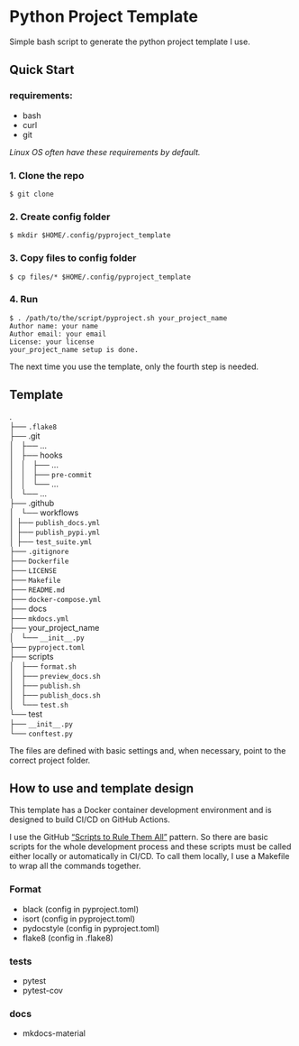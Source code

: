 # Python Project Template

Simple bash script to generate the python project template I use.

## Quick Start

### requirements:
- bash
- curl
- git

*Linux OS often have these requirements by default.*

### 1. Clone the repo

```
$ git clone
```

### 2. Create config folder
```
$ mkdir $HOME/.config/pyproject_template
```

### 3. Copy files to config folder
```
$ cp files/* $HOME/.config/pyproject_template
```

### 4. Run
```
$ . /path/to/the/script/pyproject.sh your_project_name
Author name: your name
Author email: your email
License: your license
your_project_name setup is done.
```
The next time you use the template, only the fourth step is needed.

## Template

.  
├── `.flake8`    
├── .git  
│   ├── ...  
│   ├── hooks  
│   │   ├── ...  
│   │   ├── `pre-commit`    
│   │   └── ...  
│   └── ...  
├── .github  
│   └── workflows   
│       ├── `publish_docs.yml`     
│       ├── `publish_pypi.yml`  
│       ├── `test_suite.yml`     
├── `.gitignore`    
├── `Dockerfile`    
├── `LICENSE`    
├── `Makefile`    
├── `README.md`    
├── `docker-compose.yml`    
├── docs  
├── `mkdocs.yml`    
├── your_project_name   
│   └── `__init__.py`    
├── `pyproject.toml`    
├── scripts  
│   ├── `format.sh`    
│   ├── `preview_docs.sh`    
│   ├── `publish.sh`  
│   ├── `publish_docs.sh`    
│   └── `test.sh`      
└── test    
    ├── `__init__.py`      
    └── `conftest.py`    


The files are defined with basic settings and, when necessary, point to the correct project folder.

## How to use and template design

This template has a Docker container development environment and is designed to build CI/CD on GitHub Actions.

I use the GitHub [“Scripts to Rule Them All”](https://github.blog/2015-06-30-scripts-to-rule-them-all/) pattern. So there are basic scripts for the whole development process and these scripts must be called either locally or automatically in CI/CD. To call them locally, I use a Makefile to wrap all the commands together.

### Format
- black (config in pyproject.toml)
- isort (config in pyproject.toml)
- pydocstyle (config in pyproject.toml)
- flake8 (config in .flake8)

### tests
- pytest
- pytest-cov

### docs
- mkdocs-material


